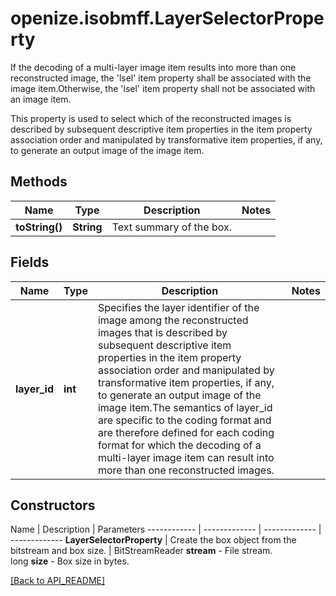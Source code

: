 # openize.isobmff.LayerSelectorProperty

If the decoding of a multi-layer image item results into more than one reconstructed image, the 'lsel' item property shall be associated with the image item.Otherwise, the 'lsel' item property shall not be associated with an image item.

This property is used to select which of the reconstructed images is described by subsequent descriptive item properties in the item property association order and manipulated by transformative item properties, if any, to generate an output image of the image item.

## Methods

Name | Type | Description | Notes
------------ | ------------- | ------------- | -------------
**toString()** | **String** | Text summary of the box. | 

## Fields

Name | Type | Description | Notes
------------ | ------------- | ------------- | -------------
**layer_id** | **int** | Specifies the layer identifier of the image among the reconstructed images that is described by subsequent descriptive item properties in the item property association order and manipulated by transformative item properties, if any, to generate an output image of the image item.The semantics of layer_id are specific to the coding format and are therefore defined for each coding format for which the decoding of a multi-layer image item can result into more than one reconstructed images. | 

## Constructors

Name | Description | Parameters
------------ | ------------- | ------------- | -------------
**LayerSelectorProperty** | Create the box object from the bitstream and box size. | BitStreamReader **stream** - File stream.<br />long **size** - Box size in bytes.

[[Back to API_README]](API_README.md)